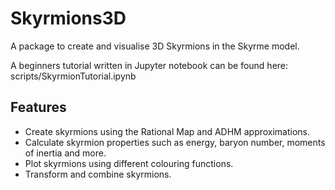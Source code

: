 # Skyrmions3D

A package to create and visualise 3D Skyrmions in the Skyrme model.

A beginners tutorial written in Jupyter notebook can be found here: scripts/SkyrmionTutorial.ipynb

## Features
- Create skyrmions using the Rational Map and ADHM approximations.
- Calculate skyrmion properties such as energy, baryon number, moments of inertia and more.
- Plot skyrmions using different colouring functions.
- Transform and combine skyrmions.
